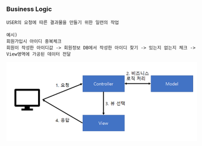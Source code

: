 ### Business Logic
	USER의 요청에 따른 결과물을 만들기 위한 일련의 작업
	
	예시)
	회원가입시 아이디 중복체크
	회원이 작성한 아이디값 -> 회원정보 DB에서 작성한 아이디 찾기 -> 있는지 없는지 체크 -> View영역에 가공된 데이터 전달



![ex_screenshot](./image/흐름도.PNG)

